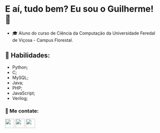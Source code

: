 

# E aí, tudo bem? Eu sou o Guilherme! 👋 
 - 🎓️ Aluno do curso de Ciência da Computação da Universidade Feredal de Viçosa - Campus Florestal.

## 🔧 Habilidades:
- Python;
- C;
- MySQL;
- Java;
- PHP;
- JavaScript;
- Verilog;
  
### 🤝 Me contate:

<!--
<div>
  <a href="https://www.instagram.com/gui_augsw/" target="_blank"><img align="left" height="30em" src="https://github.com/Guilherme-Schwann/Guilherme-Schwann/blob/main/images/Instagram.png"></a>
  <a href="https://www.linkedin.com/in/gui-augsw/" target="_blank"><img align="left" height="30em" src="https://github.com/Guilherme-Schwann/Guilherme-Schwann/blob/main/images/Linkedin.png"></a>
  <a href="mailto:guilhermeawilke@hotmail.com" target="_blank"><img align="left" height="30em" src="https://github.com/Guilherme-Schwann/Guilherme-Schwann/blob/main/images/Email.png"></a>
</div>
-->

<div>
 <a href="https://www.instagram.com/gui_augsw/" target="_blank"><img align="Center" height="30em" src="https://img.shields.io/badge/Instagram-%23E4405F.svg?style=for-the-badge&logo=Instagram&logoColor=white"></a>
 <a href="https://www.linkedin.com/in/gui-augsw/" target="_blank"><img align="Center" height="30em" src="https://img.shields.io/badge/linkedin-%230077B5.svg?style=for-the-badge&logo=linkedin&logoColor=white"></a>
 <a href="mailto:guilhermeawilke@hotmail.com" target="_blank"><img align="Center" height="30em" src="https://img.shields.io/badge/Email-0078D4?style=for-the-badge&logo=microsoft-outlook&logoColor=white"></a>
</div>

<!--
**Guilherme-Schwann/Guilherme-Schwann** is a ✨ _special_ ✨ repository because its `README.md` (this file) appears on your GitHub profile.

Here are some ideas to get you started:

- 🔭 I’m currently working on ...
- 🌱 I’m currently learning ...
- 👯 I’m looking to collaborate on ...
- 🤔 I’m looking for help with ...
- 💬 Ask me about ...
- 📫 How to reach me: ...
- 😄 Pronouns: ...
- ⚡ Fun fact: ...
-->
